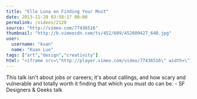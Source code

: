 ```yaml
---
title: "Elle Luna on Finding Your Must"
date: 2013-11-20 03:58:17 00:00
permalink: /videos/2120
source: "http://vimeo.com/77436516"
thumbnail: "http://b.vimeocdn.com/ts/452/609/452609427_640.jpg"
user:
  username: "kuan"
  name: "Kuan Luo"
tags: ["art","design","creativity"]
html: "<iframe src=\"http://player.vimeo.com/video/77436516\" width=\"1280\" height=\"720\" frameborder=\"0\" title=\"Designers + Geeks: Find Your Must\" webkitallowfullscreen mozallowfullscreen allowfullscreen></iframe>"
---
```


This talk isn't about jobs or careers; it's about callings, and how scary and vulnerable and totally worth it finding that which you must do can be. - SF Designers & Geeks talk